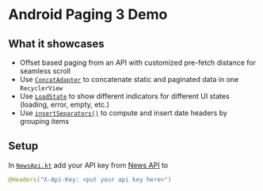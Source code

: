 # Android Paging 3 Demo

## What it showcases
 - Offset based paging from an API with customized pre-fetch distance for seamless scroll
 - Use [`ConcatAdapter`](https://developer.android.com/reference/androidx/recyclerview/widget/ConcatAdapter) to concatenate static and paginated data in one `RecyclerView`
 - Use [`LoadState`](https://developer.android.com/reference/kotlin/androidx/paging/LoadState) to show different indicators for different UI states (loading, error, empty, etc.)
 - Use [`insertSeparators()`](https://developer.android.com/topic/libraries/architecture/paging/v3-transform#separators) to compute and insert date headers by grouping items

## Setup
In [`NewsApi.kt`](app/src/main/java/com/yml/pagingdemo/data/NewsApi.kt) add your API key from [News API](https://newsapi.org/) to
```Kotlin
@Headers("X-Api-Key: <put your api key here>")
```
